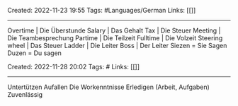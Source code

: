 Created: 2022-11-23 19:55
Tags: #Languages/German 
Links: [[]]
___

Overtime | Die Überstunde
Salary | Das Gehalt
Tax | Die Steuer
Meeting | Die Teambesprechung
Partime | Die Teilzeit
Fulltime | Die Volzeit
Steering wheel | Das Steuer
Ladder | Die Leiter
Boss | Der Leiter
Siezen = Sie Sagen
Duzen = Du sagen

Created: 2022-11-28 20:02
Tags: #
Links: [[]]
___
Untertützen
Aufallen
Die Workenntnisse
Erledigen (Arbeit, Aufgaben)
Zuvenlässig

